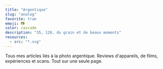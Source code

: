 ```yaml
---
title: "Argentique"
slug: "analog"
favorite: true
emoji: 📷
color: cascade
description: "35, 120, du grain et de beaux moments"
resources:
  - src: "*.svg"
---
```


Tous mes articles liés à la photo argentique. Reviews d'appareils, de films, expériences et scans. Tout sur une seule page.
